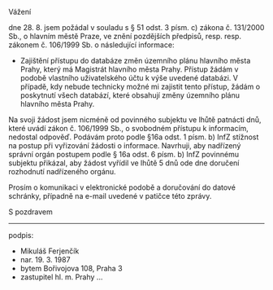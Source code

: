 ﻿---
prijemce: 
  role:     Povinný subjekt
  nazev:    Hlavní město Praha
  ulice:    Mariánské náměstí 2/2
  PSC:      11001
  mesto:    Praha 1
  DS:       48ia97h
styl:       pirati-klub
vase:
  znacka:   
  den:
nase:
  znacka:   ZK Pha 131/2015
  misto:    Praha
vec:        Stížnost zastupitele hl. m. Prahy o informace
vyrizuje:   
   name:    Mikuláš Ferjenčík
   phone:   +420 737 943 770
   ds:      i9avjnt
   mail:    mikulas.ferjencik@praha.eu
---

Vážení

dne 28. 8. jsem požádal v souladu s § 51 odst. 3 písm. c) zákona č. 131/2000 Sb., o hlavním městě Praze, ve znění pozdějších předpisů, resp. resp. zákonem č. 106/1999 Sb. o následující informace: 

* Zajištění přístupu do databáze změn územního plánu hlavního města Prahy, který má Magistrát hlavního města Prahy. Přístup žádám v podobě vlastního uživatelského účtu k výše uvedené databázi. V případě, kdy nebude technicky možné mi zajistit tento přístup, žádám o poskytnutí všech databází, které obsahují změny územního plánu hlavního města Prahy.

Na svoji žádost jsem nicméně od povinného subjektu ve lhůtě patnácti dnů, které uvádí zákon č. 106/1999 Sb., o svobodném přístupu k informacím, nedostal odpověď. Podávám proto podle §16a odst. 1 písm. b) InfZ stížnost na postup při vyřizování žádosti o informace. Navrhuji, aby nadřízený správní orgán postupem podle § 16a odst. 6 písm. b) InfZ povinnému subjektu přikázal, aby žádost vyřídil ve lhůtě 5 dnů ode dne doručení rozhodnutí nadřízeného orgánu.

Prosím o komunikaci v elektronické podobě a doručování do datové schránky, případně na e-mail uvedené v patičce této zprávy. 

S pozdravem

---
podpis: 
  - Mikuláš Ferjenčík
  - nar. 19. 3. 1987
  - bytem Bořivojova 108, Praha 3
  - zastupitel hl. m. Prahy
...
